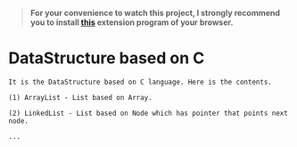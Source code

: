 > **For your convenience to watch this project, I strongly recommend you to install [this](https://github.com/BackMarket/github-mermaid-extension) extension program of your browser.**



# DataStructure based on C

    It is the DataStructure based on C language. Here is the contents.

    (1) ArrayList - List based on Array.
    
    (2) LinkedList - List based on Node which has pointer that points next node.
    
    ...
